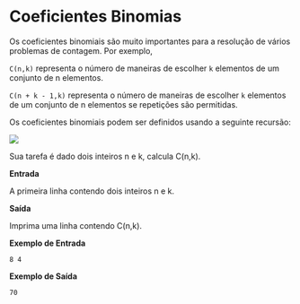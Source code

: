 # Coeficientes Binomias

Os coeficientes binomiais são muito importantes para a resolução de vários problemas de contagem. Por exemplo,

`C(n,k)` representa o número de maneiras de escolher `k` elementos de um conjunto de n elementos.

`C(n + k - 1,k)` representa o número de maneiras de escolher `k` elementos de um conjunto de n elementos se repetições são permitidas.

Os coeficientes binomiais podem ser definidos usando a seguinte recursão:

<img src="https://latex.codecogs.com/svg.latex?C(n,k) = \begin{cases}1& ,k=0\\
1 & ,k=n\\ C(n-1,k-1) + C(n-1, k)&,   1\leq k \leq n-1\end{cases}">

Sua tarefa é dado dois inteiros n e k, calcula C(n,k).

**Entrada**

A primeira linha contendo dois inteiros n e k.

**Saída**

Imprima uma linha contendo C(n,k).


**Exemplo de Entrada**
```
8 4
```

**Exemplo de Saída**
```
70
```













